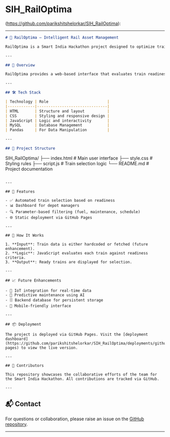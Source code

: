 # SIH_RailOptima
(https://github.com/parikshitshelorkar/SIH_RailOptima):

---

```markdown
# 🚆 RailOptima – Intelligent Rail Asset Management

RailOptima is a Smart India Hackathon project designed to optimize train operations at railway depots. It automates the selection of trains based on readiness parameters such as fuel levels, maintenance status, and scheduling, helping depot managers make faster and more accurate decisions.

---

## 📌 Overview

RailOptima provides a web-based interface that evaluates train readiness and displays suitable options for dispatch. It reduces manual errors and streamlines depot operations through intelligent automation.

---

## 🛠️ Tech Stack

| Technology | Role                          |
|------------|-------------------------------|
| HTML       | Structure and layout          |
| CSS        | Styling and responsive design |
| JavaScript | Logic and interactivity       |
| MySQL      | Database Management           |
| Pandas     | For Data Manipulation         |

---

## 📁 Project Structure

```
SIH_RailOptima/
├── index.html        # Main user interface
├── style.css         # Styling rules
├── script.js         # Train selection logic
└── README.md         # Project documentation
```

---

## 🚀 Features

- ✅ Automated train selection based on readiness
- 📊 Dashboard for depot managers
- 🔍 Parameter-based filtering (fuel, maintenance, schedule)
- 🌐 Static deployment via GitHub Pages

---

## 🧪 How It Works

1. **Input**: Train data is either hardcoded or fetched (future enhancement).
2. **Logic**: JavaScript evaluates each train against readiness criteria.
3. **Output**: Ready trains are displayed for selection.

---

## 📈 Future Enhancements

- 🔌 IoT integration for real-time data
- 🧠 Predictive maintenance using AI
- 🗄️ Backend database for persistent storage
- 📱 Mobile-friendly interface

---

## 📦 Deployment

The project is deployed via GitHub Pages. Visit the [deployment dashboard](https://github.com/parikshitshelorkar/SIH_RailOptima/deployments/github-pages) to view the live version.

---

## 👥 Contributors

This repository showcases the collaborative efforts of the team for the Smart India Hackathon. All contributions are tracked via GitHub.

---
```

## 📬 Contact

For questions or collaboration, please raise an issue on the [GitHub repository](https://github.com/parikshitshelorkar/SIH_RailOptima).

---

